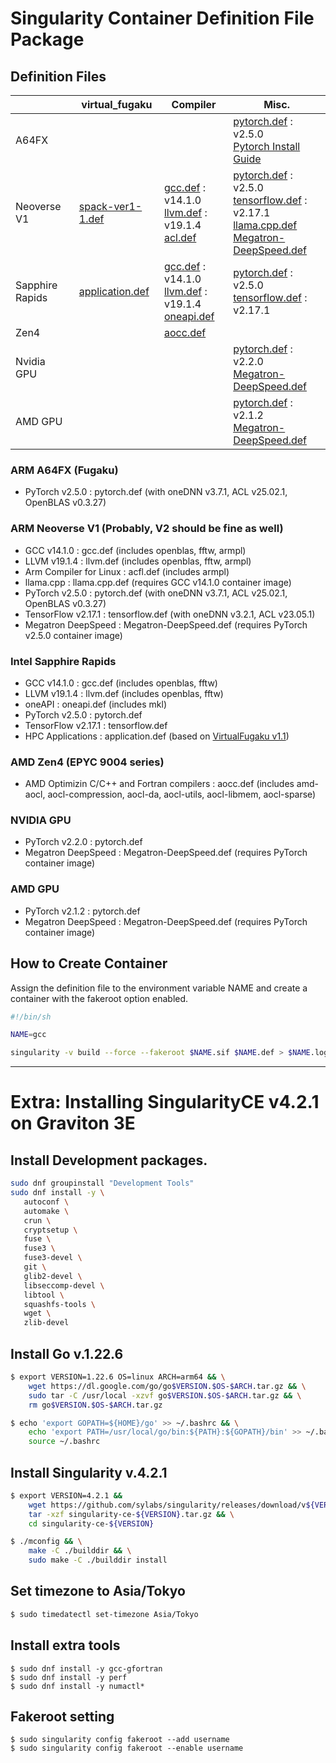 # **Singularity Container Definition File Package**

## Definition Files

|  | virtual_fugaku | Compiler | Misc. |
| ---- | ---- | ---- | ---- |
|  A64FX |  |  | [pytorch.def](https://github.com/RIKEN-RCCS/singularity_defpack/blob/main/cpu_a64fx/pytorch_2.5.0) : v2.5.0 <br> [Pytorch Install Guide](https://github.com/fujitsu/pytorch/wiki) |
|  Neoverse V1 | [spack-ver1-1.def](https://github.com/RIKEN-RCCS/spack/blob/virtual_fugaku/spack-ver1-1.def) | [gcc.def](https://github.com/RIKEN-RCCS/singularity_defpack/blob/main/cpu_neoversev1/gcc_14.1.0) : v14.1.0 <br> [llvm.def](https://github.com/RIKEN-RCCS/singularity_defpack/blob/main/cpu_neoversev1/llvm_19.1.4) : v19.1.4 <br> [acl.def](https://github.com/RIKEN-RCCS/singularity_defpack/blob/main/cpu_neoversev1/acfl_24.10.1) |  [pytorch.def](https://github.com/RIKEN-RCCS/singularity_defpack/blob/main/cpu_neoversev1/pytorch_2.5.0) : v2.5.0 <br> [tensorflow.def](https://github.com/RIKEN-RCCS/singularity_defpack/blob/main/cpu_neoversev1/tensorflow_2.17) : v2.17.1 <br> [llama.cpp.def](https://github.com/RIKEN-RCCS/singularity_defpack/blob/main/cpu_neoversev1/llama.cpp) <br> [Megatron-DeepSpeed.def](https://github.com/RIKEN-RCCS/singularity_defpack/blob/main/cpu_neoversev1/Megatron-DeepSpeed)|
|  Sapphire Rapids | [application.def](https://github.com/RIKEN-RCCS/singularity_defpack/blob/main/cpu_sapphirerapids/application) | [gcc.def](https://github.com/RIKEN-RCCS/singularity_defpack/blob/main/cpu_sapphirerapids/gcc_14.1.0) : v14.1.0 <br> [llvm.def](https://github.com/RIKEN-RCCS/singularity_defpack/blob/main/cpu_sapphirerapids/llvm_19.1.4) : v19.1.4 <br> [oneapi.def](https://github.com/RIKEN-RCCS/singularity_defpack/blob/main/cpu_sapphirerapids/oneapi_2025.0.1) | [pytorch.def](https://github.com/RIKEN-RCCS/singularity_defpack/blob/main/cpu_sapphirerapids/pytorch_2.5.0) : v2.5.0 <br> [tensorflow.def](https://github.com/RIKEN-RCCS/singularity_defpack/blob/main/cpu_sapphirerapids/tensorflow_2.17) : v2.17.1 |
|  Zen4 |  | [aocc.def](https://github.com/RIKEN-RCCS/singularity_defpack/blob/main/cpu_zen4/aocc) |  |
|  Nvidia GPU |  |  | [pytorch.def](https://github.com/RIKEN-RCCS/singularity_defpack/blob/main/gpu_nvidia/pytorch) : v2.2.0 <br> [Megatron-DeepSpeed.def](https://github.com/RIKEN-RCCS/singularity_defpack/blob/main/gpu_nvidia/Megatron-DeepSpeed)|
|  AMD GPU    |  |  | [pytorch.def](https://github.com/RIKEN-RCCS/singularity_defpack/blob/main/gpu_amd/pytorch) : v2.1.2 <br> [Megatron-DeepSpeed.def](https://github.com/RIKEN-RCCS/singularity_defpack/blob/main/gpu_amd/Megatron-DeepSpeed)|

### ARM A64FX (Fugaku)

 - PyTorch v2.5.0 : pytorch.def (with oneDNN v3.7.1, ACL v25.02.1, OpenBLAS v0.3.27)

### ARM Neoverse V1 (Probably, V2 should be fine as well)

 - GCC v14.1.0 : gcc.def (includes openblas, fftw, armpl)
 - LLVM v19.1.4 : llvm.def (includes openblas, fftw, armpl)
 - Arm Compiler for Linux : acfl.def (includes armpl)
 - llama.cpp : llama.cpp.def (requires GCC v14.1.0 container image)
 - PyTorch v2.5.0 : pytorch.def (with oneDNN v3.7.1, ACL v25.02.1, OpenBLAS v0.3.27)
 - TensorFlow v2.17.1 : tensorflow.def (with oneDNN v3.2.1, ACL v23.05.1)
 - Megatron DeepSpeed : Megatron-DeepSpeed.def (requires PyTorch v2.5.0 container image)

### Intel Sapphire Rapids

 - GCC v14.1.0 : gcc.def (includes openblas, fftw)
 - LLVM v19.1.4 : llvm.def (includes openblas, fftw)
 - oneAPI : oneapi.def (includes mkl)
 - PyTorch v2.5.0 : pytorch.def
 - TensorFlow v2.17.1 : tensorflow.def
 - HPC Applications : application.def (based on [VirtualFugaku v1.1](https://github.com/RIKEN-RCCS/spack/blob/virtual_fugaku/spack-ver1-1.def))

### AMD Zen4 (EPYC 9004 series)

 - AMD Optimizin C/C++ and Fortran compilers : aocc.def (includes amd-aocl, aocl-compression, aocl-da, aocl-utils, aocl-libmem, aocl-sparse)

### NVIDIA GPU

 - PyTorch v2.2.0 : pytorch.def
 - Megatron DeepSpeed : Megatron-DeepSpeed.def (requires PyTorch container image)

### AMD GPU

 - PyTorch v2.1.2 : pytorch.def
 - Megatron DeepSpeed : Megatron-DeepSpeed.def (requires PyTorch container image)

## How to Create Container

Assign the definition file to the environment variable NAME and create a container with the fakeroot option enabled.

```bash
#!/bin/sh

NAME=gcc

singularity -v build --force --fakeroot $NAME.sif $NAME.def > $NAME.log 2>&1
```

----

# **Extra: Installing SingularityCE v4.2.1 on Graviton 3E**

## Install Development packages.

```bash
sudo dnf groupinstall "Development Tools"
sudo dnf install -y \
   autoconf \
   automake \
   crun \
   cryptsetup \
   fuse \
   fuse3 \
   fuse3-devel \
   git \
   glib2-devel \
   libseccomp-devel \
   libtool \
   squashfs-tools \
   wget \
   zlib-devel
```

## Install Go v.1.22.6

```bash
$ export VERSION=1.22.6 OS=linux ARCH=arm64 && \
    wget https://dl.google.com/go/go$VERSION.$OS-$ARCH.tar.gz && \
    sudo tar -C /usr/local -xzvf go$VERSION.$OS-$ARCH.tar.gz && \
    rm go$VERSION.$OS-$ARCH.tar.gz

$ echo 'export GOPATH=${HOME}/go' >> ~/.bashrc && \
    echo 'export PATH=/usr/local/go/bin:${PATH}:${GOPATH}/bin' >> ~/.bashrc && \
    source ~/.bashrc
```

## Install Singularity v.4.2.1

```bash
$ export VERSION=4.2.1 &&
    wget https://github.com/sylabs/singularity/releases/download/v${VERSION}/singularity-ce-${VERSION}.tar.gz && \
    tar -xzf singularity-ce-${VERSION}.tar.gz && \
    cd singularity-ce-${VERSION}

$ ./mconfig && \
    make -C ./builddir && \
    sudo make -C ./builddir install
```

## Set timezone to Asia/Tokyo

```bash
$ sudo timedatectl set-timezone Asia/Tokyo
```

## Install extra tools

```
$ sudo dnf install -y gcc-gfortran
$ sudo dnf install -y perf
$ sudo dnf install -y numactl*
```

## Fakeroot setting

```
$ sudo singularity config fakeroot --add username
$ sudo singularity config fakeroot --enable username
```
